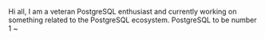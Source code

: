 Hi all, I am a veteran PostgreSQL enthusiast and currently working on something related to the PostgreSQL ecosystem. PostgreSQL to be number 1 ~
